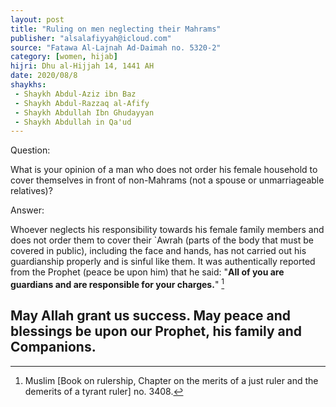 ```yaml
---
layout: post
title: "Ruling on men neglecting their Mahrams"
publisher: "alsalafiyyah@icloud.com"
source: "Fatawa Al-Lajnah Ad-Daimah no. 5320-2"
category: [women, hijab]
hijri: Dhu al-Hijjah 14, 1441 AH
date: 2020/08/8
shaykhs: 
 - Shaykh Abdul-Aziz ibn Baz
 - Shaykh Abdul-Razzaq al-Afify
 - Shaykh Abdullah Ibn Ghudayyan
 - Shaykh Abdullah in Qa'ud
---
```


Question: 

What is your opinion of a man who does not order his female household to cover themselves in front of non-Mahrams (not a spouse or unmarriageable relatives)?

Answer: 

Whoever neglects his responsibility towards his female family members and does not order them to cover their `Awrah (parts of the body that must be covered in public), including the face and hands, has not carried out his guardianship properly and is sinful like them. It was authentically reported from the Prophet (peace be upon him) that he said: "**All of you are guardians and are responsible for your charges.**" [^1]

May Allah grant us success. May peace and blessings be upon our Prophet, his family and Companions.
---
[^1]: Muslim [Book on rulership, Chapter on the merits of a just ruler and the demerits of a tyrant ruler] no. 3408.